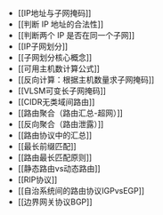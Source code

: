 *   [[IP地址与子网掩码]]
*   [[判断 IP 地址的合法性]]
*   [[判断两个 IP 是否在同一个子网]]
*   [[IP子网划分]]
*   [[子网划分核心概念]]
*   [[可用主机数计算公式]]
*   [[反向计算：根据主机数量求子网掩码]]
*   [[VLSM可变长子网掩码]]
*   [[CIDR无类域间路由]]
*   [[路由聚合（路由汇总-超网）]]
*   [[反向聚合（路由泄露）]]
*   [[路由协议中的汇总]]
*   [[最长前缀匹配]]
*   [[路由最长匹配原则]]
*   [[静态路由vs动态路由]]
*   [[RIP协议]]
*   [[自治系统间的路由协议IGPvsEGP]]
*   [[边界网关协议BGP]]